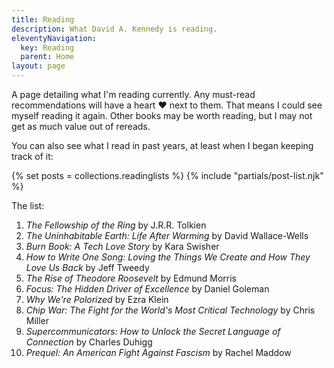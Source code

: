 ```yaml
---
title: Reading
description: What David A. Kennedy is reading.
eleventyNavigation:
  key: Reading
  parent: Home
layout: page
---
```


A page detailing what I'm reading currently. Any must-read recommendations will have a heart &hearts; next to them. That means I could see myself reading it again. Other books may be worth reading, but I may not get as much value out of rereads.

You can also see what I read in past years, at least when I began keeping track of it:

{% set posts = collections.readinglists %}
{% include "partials/post-list.njk" %}

The list:

1. _The Fellowship of the Ring_ by J.R.R. Tolkien
2. _The Uninhabitable Earth: Life After Warming_ by David Wallace-Wells
3. _Burn Book: A Tech Love Story_ by Kara Swisher
4. _How to Write One Song: Loving the Things We Create and How They Love Us Back_ by Jeff Tweedy
5. _The Rise of Theodore Roosevelt_ by Edmund Morris
6. _Focus: The Hidden Driver of Excellence_ by Daniel Goleman
7. _Why We're Polorized_ by Ezra Klein
8. _Chip War: The Fight for the World's Most Critical Technology_ by Chris Miller
9. _Supercommunicators: How to Unlock the Secret Language of Connection_ by Charles Duhigg
10. _Prequel: An American Fight Against Fascism_ by Rachel Maddow
